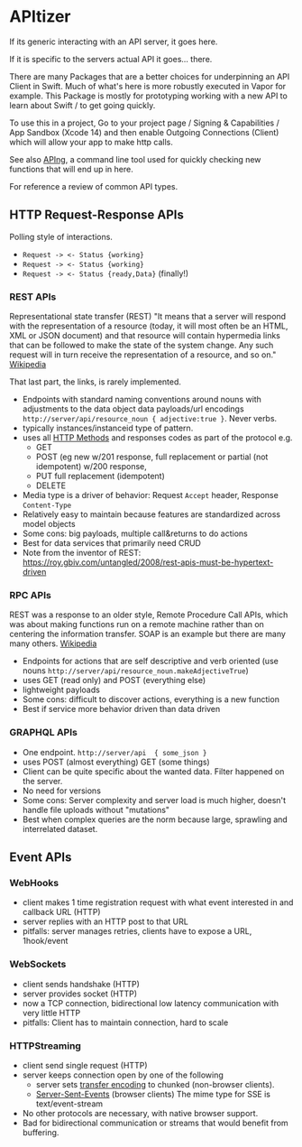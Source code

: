 # APItizer

If its generic interacting with an API server, it goes here.

If it is specific to the servers actual API it goes... there.

There are many Packages that are a better choices for underpinning an API Client in Swift. Much of what's here is more robustly executed in Vapor for example. This Package is mostly for prototyping working with a new API to learn about Swift / to get going quickly.

To use this in a project, Go to your project page / Signing & Capabilities / App Sandbox (Xcode 14) and then enable Outgoing Connections (Client) which will allow your app to make http calls.

See also [APIng](https://github.com/carlynorama/APIng), a command line tool used for quickly checking new functions that will end up in here.  

For reference a review of common API types. 

## HTTP Request-Response APIs

Polling style of interactions. 

- `Request -> <- Status {working}`
- `Request -> <- Status {working}`
- `Request -> <- Status {ready,Data}` (finally!)

### REST APIs

Representational state transfer (REST) "It means that a server will respond with the representation of a resource (today, it will most often be an HTML, XML or JSON document) and that resource will contain hypermedia links that can be followed to make the state of the system change. Any such request will in turn receive the representation of a resource, and so on." [Wikipedia](https://en.wikipedia.org/wiki/Representational_state_transfer)

That last part, the links, is rarely implemented. 

- Endpoints with standard naming conventions around nouns with adjustments to the data object data payloads/url encodings `http://server/api/resource_noun { adjective:true }`. Never verbs. 
- typically instances/instanceid type of pattern. 
- uses all [HTTP Methods](https://developer.mozilla.org/en-US/docs/Web/HTTP/Methods) and responses codes as part of the protocol e.g.
    - GET 
    - POST (eg new w/201 response, full replacement or partial (not idempotent) w/200 response, 
    - PUT full replacement (idempotent) 
    - DELETE
- Media type is a driver of behavior: Request `Accept` header, Response `Content-Type`
- Relatively easy to maintain because features are standardized across model objects
- Some cons: big payloads, multiple call&returns to do actions
- Best for data services that primarily need CRUD
- Note from the inventor of REST: <https://roy.gbiv.com/untangled/2008/rest-apis-must-be-hypertext-driven>
 

### RPC APIs

REST was a response to an older style, Remote Procedure Call APIs, which was about making functions run on a remote machine rather than on centering the information transfer. SOAP is an example but there are many many others. [Wikipedia](https://en.wikipedia.org/wiki/Remote_procedure_call)

- Endpoints for actions that are self descriptive and verb oriented (use nouns  `http://server/api/resource_noun.makeAdjectiveTrue`)
- uses GET (read only) and POST (everything else)
- lightweight payloads
- Some cons: difficult to discover actions, everything is a new function 
- Best if service more behavior driven than data driven

### GRAPHQL APIs
- One endpoint. `http://server/api  { some_json }`
- uses  POST (almost everything) GET (some things)
- Client can be quite specific about the wanted data. Filter happened on the server. 
- No need for versions
- Some cons: Server complexity and server load is much higher, doesn't handle file uploads without "mutations"
- Best when complex queries are the norm because large, sprawling and interrelated dataset.

 ## Event APIs
 
### WebHooks
- client makes 1 time registration request with what event interested in and callback URL (HTTP)
- server replies with an HTTP post to that URL 
- pitfalls: server manages retries, clients have to expose a URL, 1hook/event

### WebSockets
- client sends handshake (HTTP)
- server provides socket (HTTP)
- now a TCP connection, bidirectional low latency communication with very little HTTP
- pitfalls: Client has to maintain connection, hard to scale

### HTTPStreaming
- client send single request (HTTP)
- server keeps connection open by one of the following 
    - server sets [transfer encoding](https://developer.mozilla.org/en-US/docs/Web/HTTP/Headers/Transfer-Encoding) to chunked (non-browser clients).
    - [Server-Sent-Events](https://en.wikipedia.org/wiki/Server-sent_events) (browser clients)  The mime type for SSE is text/event-stream
- No other protocols are necessary, with native browser support.
- Bad for bidirectional communication or streams that would benefit from buffering. 
